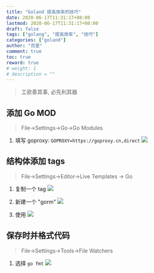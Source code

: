 ```yaml
---
title: "Goland 提高效率的技巧"
date: 2020-06-17T11:31:17+08:00
lastmod: 2020-06-17T11:31:17+08:00
draft: false
tags: ["golang", "提高效率", "技巧"]
categories: ["goland"]
author: "百里"
comment: true
toc: true
reward: true
# weight: 1
# description = ""
---
```


> 工欲善其事, 必先利其器

## 添加 Go MOD

> File->Settings->Go->Go Modules

1. 填写 goproxy: `GOPROXY=https://goproxy.cn,direct`
![](http://img.sgfoot.com/b/20200617114544.png?imageslim)

## 结构体添加 tags

> File->Settings->Editor->Live Templates -> Go

1. 复制一个 tag
![](http://img.sgfoot.com/b/20200617113853.png?imageslim)

2. 新建一个 "gorm"
![](http://img.sgfoot.com/b/20200617114046.png?imageslim)

3. 使用
![](http://img.sgfoot.com/b/20200617114300.png?imageslim)

## 保存时并格式代码

> File->Settings->Tools->File Watchers

1. 选择 `go fmt`
![](http://img.sgfoot.com/b/20200617115019.png?imageslim)